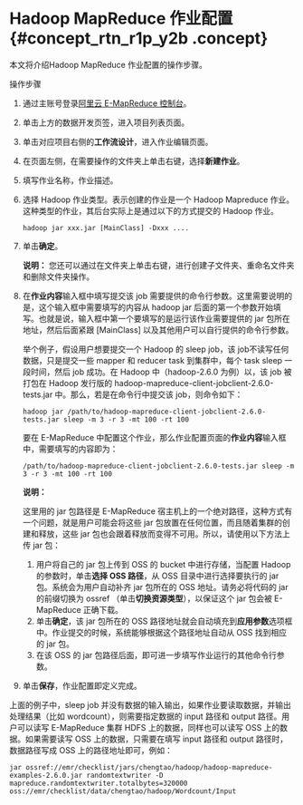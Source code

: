 # Hadoop MapReduce 作业配置 {#concept_rtn_r1p_y2b .concept}

本文将介绍Hadoop MapReduce 作业配置的操作步骤。

操作步骤

1.  通过主账号登录[阿里云 E-MapReduce 控制台](https://emr.console.aliyun.com/)。
2.  单击上方的数据开发页签，进入项目列表页面。
3.  单击对应项目右侧的**工作流设计**，进入作业编辑页面。
4.  在页面左侧，在需要操作的文件夹上单击右键，选择**新建作业**。
5.  填写作业名称，作业描述。
6.  选择 Hadoop 作业类型。表示创建的作业是一个 Hadoop Mapreduce 作业。这种类型的作业，其后台实际上是通过以下的方式提交的 Hadoop 作业。

    ```
    hadoop jar xxx.jar [MainClass] -Dxxx ....
    ```

7.  单击**确定**。

    **说明：** 您还可以通过在文件夹上单击右键，进行创建子文件夹、重命名文件夹和删除文件夹操作。

8.  在**作业内容**输入框中填写提交该 job 需要提供的命令行参数。这里需要说明的是，这个输入框中需要填写的内容从 hadoop jar 后面的第一个参数开始填写。也就是说，输入框中第一个要填写的是运行该作业需要提供的 jar 包所在地址，然后后面紧跟 \[MainClass\] 以及其他用户可以自行提供的命令行参数。

    举个例子，假设用户想要提交一个 Hadoop 的 sleep job，该 job不读写任何数据，只是提交一些 mapper 和 reducer task 到集群中，每个 task sleep 一段时间，然后 job 成功。在 Hadoop 中（hadoop-2.6.0 为例）以，该 job 被打包在 Hadoop 发行版的 hadoop-mapreduce-client-jobclient-2.6.0-tests.jar 中。那么，若是在命令行中提交该 job，则命令如下：

    ```
    hadoop jar /path/to/hadoop-mapreduce-client-jobclient-2.6.0-tests.jar sleep -m 3 -r 3 -mt 100 -rt 100
    ```

    要在 E-MapReduce 中配置这个作业，那么作业配置页面的**作业内容**输入框中，需要填写的内容即为：

    ```
    /path/to/hadoop-mapreduce-client-jobclient-2.6.0-tests.jar sleep -m 3 -r 3 -mt 100 -rt 100
    ```

    **说明：** 

    这里用的 jar 包路径是 E-MapReduce 宿主机上的一个绝对路径，这种方式有一个问题，就是用户可能会将这些 jar 包放置在任何位置，而且随着集群的创建和释放，这些 jar 包也会跟着释放而变得不可用。所以，请使用以下方法上传 jar 包：

    1.  用户将自己的 jar 包上传到 OSS 的 bucket 中进行存储，当配置 Hadoop 的参数时，单击**选择 OSS 路径**，从 OSS 目录中进行选择要执行的 jar 包。系统会为用户自动补齐 jar 包所在的 OSS 地址。请务必将代码的 jar 的前缀切换为 ossref （单击**切换资源类型**），以保证这个 jar 包会被 E-MapReduce 正确下载。
    2.  单击**确定**，该 jar 包所在的 OSS 路径地址就会自动填充到**应用参数**选项框中。作业提交的时候，系统能够根据这个路径地址自动从 OSS 找到相应的 jar 包。
    3.  在该 OSS 的 jar 包路径后面，即可进一步填写作业运行的其他命令行参数。
9.  单击**保存**，作业配置即定义完成。

上面的例子中，sleep job 并没有数据的输入输出，如果作业要读取数据，并输出处理结果（比如 wordcount），则需要指定数据的 input 路径和 output 路径。用户可以读写 E-MapReduce 集群 HDFS 上的数据，同样也可以读写 OSS 上的数据。如果需要读写 OSS 上的数据，只需要在填写 input 路径和 output 路径时，数据路径写成 OSS 上的路径地址即可，例如：

```
jar ossref://emr/checklist/jars/chengtao/hadoop/hadoop-mapreduce-examples-2.6.0.jar randomtextwriter -D mapreduce.randomtextwriter.totalbytes=320000 oss://emr/checklist/data/chengtao/hadoop/Wordcount/Input
```

